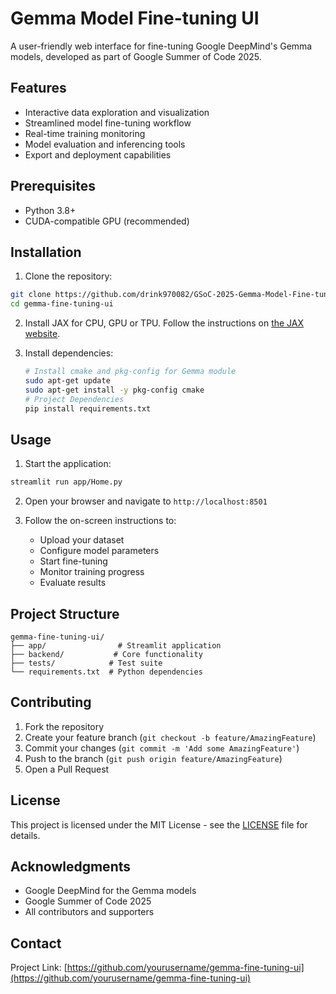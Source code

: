 # Gemma Model Fine-tuning UI

A user-friendly web interface for fine-tuning Google DeepMind's Gemma models, developed as part of Google Summer of Code 2025.

## Features

- Interactive data exploration and visualization
- Streamlined model fine-tuning workflow
- Real-time training monitoring
- Model evaluation and inferencing tools
- Export and deployment capabilities

## Prerequisites

- Python 3.8+
- CUDA-compatible GPU (recommended)

## Installation

1. Clone the repository:

```bash
git clone https://github.com/drink970082/GSoC-2025-Gemma-Model-Fine-tuning-UI.git
cd gemma-fine-tuning-ui
```

2. Install JAX for CPU, GPU or TPU. Follow the instructions on [the JAX website](https://jax.readthedocs.io/en/latest/installation.html).
3. Install dependencies:

   ```bash
   # Install cmake and pkg-config for Gemma module
   sudo apt-get update
   sudo apt-get install -y pkg-config cmake
   # Project Dependencies
   pip install requirements.txt
   ```

## Usage

1. Start the application:

```bash
streamlit run app/Home.py
```

2. Open your browser and navigate to `http://localhost:8501`
3. Follow the on-screen instructions to:

   - Upload your dataset
   - Configure model parameters
   - Start fine-tuning
   - Monitor training progress
   - Evaluate results

## Project Structure

```
gemma-fine-tuning-ui/
├── app/                # Streamlit application
├── backend/           # Core functionality
├── tests/            # Test suite
└── requirements.txt  # Python dependencies
```

## Contributing

1. Fork the repository
2. Create your feature branch (`git checkout -b feature/AmazingFeature`)
3. Commit your changes (`git commit -m 'Add some AmazingFeature'`)
4. Push to the branch (`git push origin feature/AmazingFeature`)
5. Open a Pull Request

## License

This project is licensed under the MIT License - see the [LICENSE](LICENSE) file for details.

## Acknowledgments

- Google DeepMind for the Gemma models
- Google Summer of Code 2025
- All contributors and supporters

## Contact

Project Link: [https://github.com/yourusername/gemma-fine-tuning-ui](https://github.com/yourusername/gemma-fine-tuning-ui)
